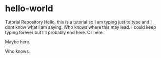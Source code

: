 # hello-world
Tutorial Repository
Hello, this is a tutorial so I am typing just to type and I dont know what I am saying. Who knows where
this may lead. I could keep typing forever but I'll probably end here. Or here.

Maybe here.

Who knows.
